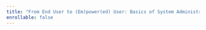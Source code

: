 ```yaml
---
title: "From End User to (Em)power(ed) User: Basics of System Administration"
enrollable: false
---
```

